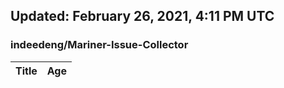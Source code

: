 ## Updated: February 26, 2021, 4:11 PM UTC


### indeedeng/Mariner-Issue-Collector
|**Title**|**Age**|
|:----|:----|